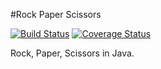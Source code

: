 #Rock Paper Scissors

[![Build Status](https://travis-ci.org/MollieS/RockPaperScissors.svg?branch=game)](https://travis-ci.org/MollieS/RockPaperScissors)
[![Coverage Status](https://coveralls.io/repos/github/MollieS/RockPaperScissors/badge.svg?branch=game)](https://coveralls.io/github/MollieS/RockPaperScissors?branch=game)

Rock, Paper, Scissors in Java.

